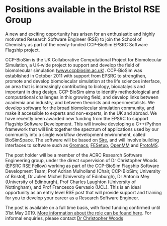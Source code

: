 # Positions available in the Bristol RSE Group

A new and exciting opportunity has arisen for an enthusiastic and highly motivated Research Software Engineer (RSE) to join the School of Chemistry as part of the newly-funded CCP-BioSim EPSRC Software Flagship project.
 
CCP-BioSim is the UK Collaborative Computational Project for Biomolecular Simulation, a UK-wide project to support and develop the field of biomolecular simulation (www.ccpbiosim.ac.uk). CCP-BioSim was established in October 2011 with support from EPSRC to strengthen, promote and develop biomolecular simulation at the life sciences interface, an area that is increasingly contributing to biology, biocatalysis and important in drug design. CCP-BioSim aims to identify methodological and computational challenges in this growing field, and develop links between academia and industry, and between theorists and experimentalists. We develop software for the broad biomolecular simulation community, and make it accessible to experts and non-experts, in the UK and abroad. We have recently been awarded new funding from the EPSRC to support Flagship Software Development. This will involve developing a C++/Python framework that will link together the spectrum of applications used by our community into a single workflow development environment, called BioSimSpace. The software will be based on [Sire](https://siremol.org), and will involve building interfaces to software such as [Gromacs](http://www.gromacs.org), [FESetup](http://www.hecbiosim.ac.uk/fesetup), [OpenMM](http://openmm.org) and [ProtoMS](http://protoms.org).
 
The post holder will be a member of the ACRC Research Software Engineering group, under the direct supervision of Dr Christopher Woods (EPSRC RSE Fellow) working as part of the CCP-BioSim Flagship Software Development Team; Prof Adrian Mulholland (Chair, CCP-BioSim; University of Bristol), Dr Julien Michel (University of Edinburgh), Dr Antonia Mey (University of Edinburgh), Prof Charles Laughton (University of Nottingham), and Prof Francesco Gervasio (UCL). This is an ideal opportunity as an entry level RSE post that will provide support and training for you to develop your career as a Research Software Engineer.
 
The post is available on a full time basis, with fixed funding confirmed until 31st May 2019. [More information about the role can be found here](http://www.bristol.ac.uk/jobs/find/details.html?nPostingId=5949&nPostingTargetId=22609&id=Q50FK026203F3VBQBV7V77V83&LG=UK&mask=uobext). For informal enquiries, please contact [Dr Christopher Woods](mailto:Christopher.Woods@bristol.ac.uk) 
